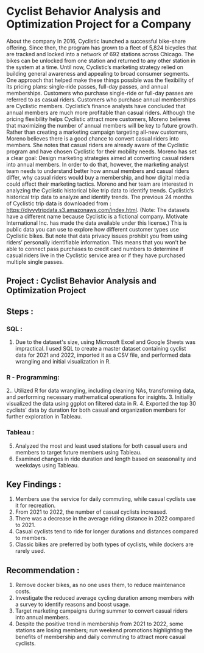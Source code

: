# Cyclist Behavior Analysis and Optimization Project for a Company

About the company
In 2016, Cyclistic launched a successful bike-share offering. Since then, the program has grown to a fleet of 5,824 bicycles that are tracked and locked into a network of 692 stations across Chicago. The bikes can be unlocked from one station and returned to any other station in the system at a time.
Until now, Cyclistic’s marketing strategy relied on building general awareness and appealing to broad consumer segments. One approach that helped make these things possible was the flexibility of its pricing plans: single-ride passes, full-day passes, and annual memberships. Customers who purchase single-ride or full-day passes are referred to as casual riders. Customers who purchase annual memberships are Cyclistic members.
Cyclistic’s finance analysts have concluded that annual members are much more profitable than casual riders. Although the pricing flexibility helps Cyclistic attract more customers, Moreno believes that maximizing the number of annual members will be key to future growth. Rather than creating a marketing campaign targeting all-new customers, Moreno believes there is a good chance to convert casual riders into members. She notes that casual riders are already aware of the Cyclistic program and have chosen Cyclistic for their mobility needs.
Moreno has set a clear goal: Design marketing strategies aimed at converting casual riders into annual members. In order to do that, however, the marketing analyst team needs to understand better how annual members and casual riders differ, why casual riders would buy a membership, and how digital media could affect their marketing tactics. Moreno and her team are interested in analyzing the Cyclistic historical bike trip data to identify trends.
Cyclistic’s historical trip data to analyze and identify trends. 
The previous 24 months of Cyclistic trip data is downloaded from : 
https://divvytripdata.s3.amazonaws.com/index.html.
(Note: The datasets have a different name because Cyclistic is a fictional company. Motivate International Inc. has made the data available under this license.) 
This is public data you can use to explore how different customer types use Cyclistic bikes. But note that data privacy issues prohibit you from using riders’ personally identifiable information. This means that you won’t be able to connect pass purchases to credit card numbers to determine if casual riders live in the Cyclistic service area or if they have purchased multiple single passes.

## Project : Cyclist Behavior Analysis and Optimization Project


## Steps :
### SQL :
1. Due to the dataset's size, using Microsoft Excel and Google Sheets was impractical. I used SQL to create a master dataset containing cyclist data for 2021 and 2022, imported it as a CSV file, and performed data wrangling and initial visualization in R.

### R - Programming:
2.. Utilized R for data wrangling, including cleaning NAs, transforming data, and performing necessary mathematical operations for insights.
3. Initially visualized the data using ggplot on filtered data in R.
4. Exported the top 30 cyclists' data by duration for both casual and organization members for further exploration in Tableau.

### Tableau : 

5. Analyzed the most and least used stations for both casual users and members to target future members using Tableau.
6. Examined changes in ride duration and length based on seasonality and weekdays using Tableau.

## Key Findings : 

1. Members use the service for daily commuting, while casual cyclists use it for recreation.
2. From 2021 to 2022, the number of casual cyclists increased.
3. There was a decrease in the average riding distance in 2022 compared to 2021.
4. Casual cyclists tend to ride for longer durations and distances compared to members.
5. Classic bikes are preferred by both types of cyclists, while dockers are rarely used.

## Recommendation : 


1. Remove docker bikes, as no one uses them, to reduce maintenance costs.
2. Investigate the reduced average cycling duration among members with a survey to identify reasons and boost usage.
3. Target marketing campaigns during summer to convert casual riders into annual members.
4. Despite the positive trend in membership from 2021 to 2022, some stations are losing members; run weekend promotions highlighting the benefits of membership and daily commuting to attract more casual cyclists.




